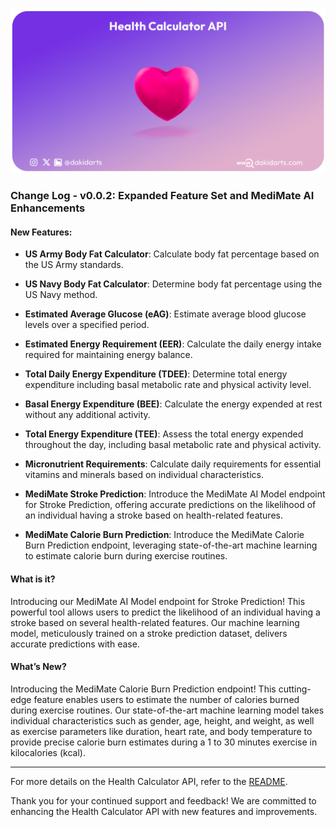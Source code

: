![Health Calculator API Logo](assets/cover.png)

### Change Log - v0.0.2: Expanded Feature Set and MediMate AI Enhancements

#### New Features:

- **US Army Body Fat Calculator**: Calculate body fat percentage based on the US Army standards.
  
- **US Navy Body Fat Calculator**: Determine body fat percentage using the US Navy method.

- **Estimated Average Glucose (eAG)**: Estimate average blood glucose levels over a specified period.

- **Estimated Energy Requirement (EER)**: Calculate the daily energy intake required for maintaining energy balance.

- **Total Daily Energy Expenditure (TDEE)**: Determine total energy expenditure including basal metabolic rate and physical activity level.

- **Basal Energy Expenditure (BEE)**: Calculate the energy expended at rest without any additional activity.

- **Total Energy Expenditure (TEE)**: Assess the total energy expended throughout the day, including basal metabolic rate and physical activity.

- **Micronutrient Requirements**: Calculate daily requirements for essential vitamins and minerals based on individual characteristics.

- **MediMate Stroke Prediction**: Introduce the MediMate AI Model endpoint for Stroke Prediction, offering accurate predictions on the likelihood of an individual having a stroke based on health-related features.

- **MediMate Calorie Burn Prediction**: Introduce the MediMate Calorie Burn Prediction endpoint, leveraging state-of-the-art machine learning to estimate calorie burn during exercise routines.

#### What is it?

Introducing our MediMate AI Model endpoint for Stroke Prediction! This powerful tool allows users to predict the likelihood of an individual having a stroke based on several health-related features. Our machine learning model, meticulously trained on a stroke prediction dataset, delivers accurate predictions with ease.

#### What’s New?

Introducing the MediMate Calorie Burn Prediction endpoint! This cutting-edge feature enables users to estimate the number of calories burned during exercise routines. Our state-of-the-art machine learning model takes individual characteristics such as gender, age, height, and weight, as well as exercise parameters like duration, heart rate, and body temperature to provide precise calorie burn estimates during a 1 to 30 minutes exercise in kilocalories (kcal).

---

For more details on the Health Calculator API, refer to the [README](https://github.com/dakidarts/health-calculator-api/blob/main/README.md).

Thank you for your continued support and feedback! We are committed to enhancing the Health Calculator API with new features and improvements.
